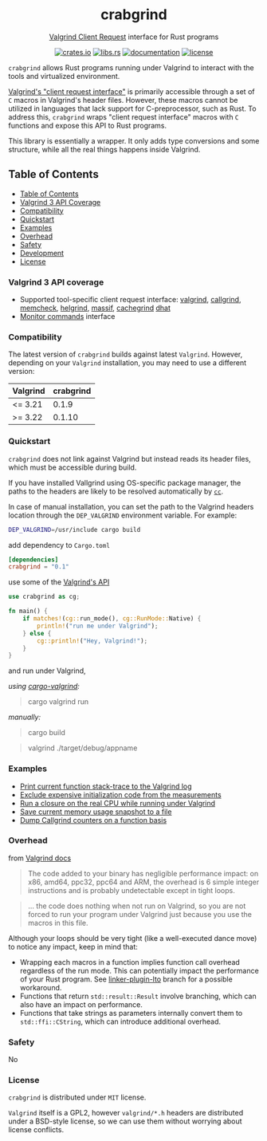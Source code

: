<div align="center">
	<h1>crabgrind</h1>
	<p><a href="https://valgrind.org/docs/manual/manual-core-adv.html#manual-core-adv.clientreq">Valgrind Client Request</a> interface for Rust programs</p>

[crates.io]: https://crates.io/crates/crabgrind
[libs.rs]: https://lib.rs/crates/crabgrind
[documentation]: https://docs.rs/crabgrind
[license]: https://github.com/2dav/crabgrind/blob/main/LICENSE

[![crates.io](https://img.shields.io/crates/v/crabgrind)][crates.io]
[![libs.rs](https://img.shields.io/badge/libs.rs-crabgrind-orange)][libs.rs]
[![documentation](https://img.shields.io/docsrs/crabgrind)][documentation]
[![license](https://img.shields.io/crates/l/crabgrind)][license]

</div>

`crabgrind` allows Rust programs running under Valgrind to interact with the tools and virtualized 
environment.

[Valgrind's "client request interface"](https://valgrind.org/docs/manual/manual-core-adv.html#manual-core-adv.clientreq) 
is primarily accessible through a set of `C` macros in Valgrind's header files. However, these macros 
cannot be utilized in languages that lack support for C-preprocessor, such as Rust. 
To address this, `crabgrind` wraps "client request interface" macros with `C` functions and expose
this API to Rust programs.

This library is essentially a wrapper. It only adds type conversions and some structure, while all 
the real things happens inside Valgrind.

## Table of Contents
- [Table of Contents](#table-of-contents)
- [Valgrind 3 API Coverage](#valgind-3-api-coverage)
- [Compatibility](#compatibility)
- [Quickstart](#quickstart)
- [Examples](#examples)
- [Overhead](#overhead)
- [Safety](#safety)
- [Development](#development)
- [License](#license)

### Valgrind 3 API coverage
- Supported tool-specific client request interface: 
[valgrind](https://valgrind.org/docs/manual/manual-core-adv.html#manual-core-adv.clientreq),
[callgrind](https://valgrind.org/docs/manual/cl-manual.html),
[memcheck](https://valgrind.org/docs/manual/mc-manual.html),
[helgrind](https://valgrind.org/docs/manual/hg-manual.html),
[massif](https://valgrind.org/docs/manual/ms-manual.html),
[cachegrind](https://valgrind.org/docs/manual/cg-manual.html#cg-manual.clientrequests)
[dhat](https://valgrind.org/docs/manual/dh-manual.html)
- [Monitor commands](https://valgrind.org/docs/manual/manual-core-adv.html#manual-core-adv.gdbserver-commandhandling) interface

### Compatibility
The latest version of `crabgrind` builds against latest `Valgrind`. However, depending on your `Valgrind` installation, you may need to use a different version:

| Valgrind  | crabgrind |
| ------------- | ------------- |
| <= 3.21  | 0.1.9  |
| >= 3.22  | 0.1.10  |

### Quickstart
`crabgrind` does not link against Valgrind but instead reads its header files, which must be accessible during build.

If you have installed Vallgrind using OS-specific package manager, the paths to the headers are likely 
to be resolved automatically by [`cc`](https://docs.rs/cc/latest/cc/index.html). 

In case of manual installation, you can set the path to the Valgrind headers location
through the `DEP_VALGRIND` environment variable. For example:

```bash
DEP_VALGRIND=/usr/include cargo build
```

add dependency to `Cargo.toml`
```toml
[dependencies]
crabgrind = "0.1"
```

use some of the [Valgrind's API](https://docs.rs/crabgrind/latest/crabgrind/#modules)
```rust
use crabgrind as cg;

fn main() {
    if matches!(cg::run_mode(), cg::RunMode::Native) {
        println!("run me under Valgrind");
    } else {
        cg::println!("Hey, Valgrind!");
    }
}
```
and run under Valgrind, 

*using [cargo-valgrind](https://github.com/jfrimmel/cargo-valgrind):*
> cargo valgrind run

*manually:*
> cargo build

> valgrind ./target/debug/appname

### Examples
- [Print current function stack-trace to the Valgrind log](https://docs.rs/crabgrind/latest/crabgrind/#print-current-function-stack-trace-to-the-valgrind-log)
- [Exclude expensive initialization code from the measurements](https://docs.rs/crabgrind/latest/crabgrind/#exclude-expensive-initialization-code-from-the-measurements)
- [Run a closure on the real CPU while running under Valgrind](https://docs.rs/crabgrind/latest/crabgrind/#run-a-closure-on-the-real-cpu-while-running-under-valgrind)
- [Save current memory usage snapshot to a file](https://docs.rs/crabgrind/latest/crabgrind/#save-current-memory-usage-snapshot-to-a-file)
- [Dump Callgrind counters on a function basis](https://docs.rs/crabgrind/latest/crabgrind/#dump-callgrind-counters-on-a-function-basis)

### Overhead
from [Valgrind docs](https://valgrind.org/docs/manual/manual-core-adv.html)
> The code added to your binary has negligible performance impact: on x86, amd64, ppc32, ppc64 and ARM,
 the overhead is 6 simple integer instructions and is probably undetectable except in tight loops.

> ... the code does nothing when not run on Valgrind, so you are not forced to run your program
under Valgrind just because you use the macros in this file.

Although your loops should be very tight (like a well-executed dance move) to notice any impact, 
keep in mind that:
- Wrapping each macros in a function implies function call overhead regardless of the run mode. This can potentially impact the performance of your Rust program. See [linker-plugin-lto](https://github.com/2dav/crabgrind/tree/linker-plugin-lto) branch for a possible workaround.
- Functions that return `std::result::Result` involve branching, which can also have an impact on performance.
- Functions that take strings as parameters internally convert them to `std::ffi::CString`, which can introduce additional overhead.

### Safety
No

### License
`crabgrind` is distributed under `MIT` license.

`Valgrind` itself is a GPL2, however `valgrind/*.h` headers are distributed under a BSD-style license, 
so we can use them without worrying about license conflicts.

